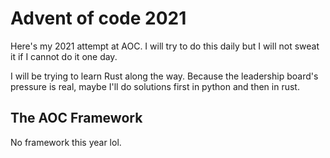 # Advent of code 2021

Here's my 2021 attempt at AOC. I will try to do this daily but I will not sweat it if I cannot do it one day.

I will be trying to learn Rust along the way. Because the leadership board's pressure is real, maybe I'll do solutions
first in python and then in rust.

## The AOC Framework

No framework this year lol.
